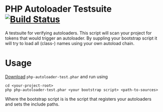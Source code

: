 # PHP Autoloader Testsuite [![Build Status](https://travis-ci.org/david0/php-autoloader-testsuite.svg)](https://travis-ci.org/david0/php-autoloader-testsuite)

A testsuite for verifying autoloaders. This script will scan your project for tokens that would trigger an autoloader. By suppling your bootstrap script it will try to load all (class-) names using your own autoload chain.

# Usage

[Download](https://github.com/david0/php-autoloader-testsuite/releases) `php-autoloader-test.phar` and run using

    cd <your-project-root>
    php php-autoloader-test.phar <your bootstrap script> <path-to-sources>

Where the bootstrap script is is the script that registers your autoloaders and sets the include paths.
